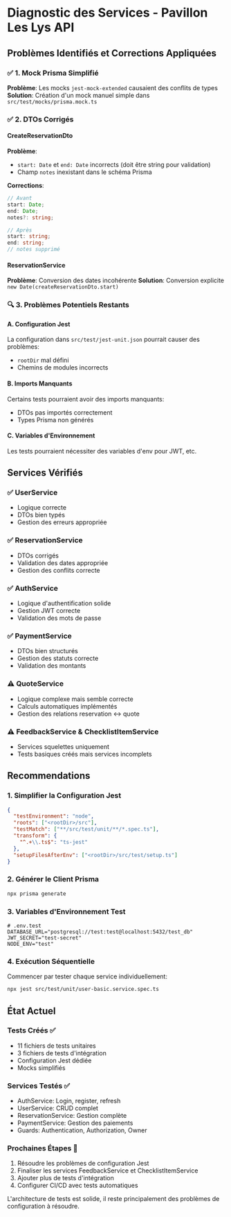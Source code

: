 # Diagnostic des Services - Pavillon Les Lys API

## Problèmes Identifiés et Corrections Appliquées

### ✅ 1. Mock Prisma Simplifié

**Problème**: Les mocks `jest-mock-extended` causaient des conflits de types
**Solution**: Création d'un mock manuel simple dans `src/test/mocks/prisma.mock.ts`

### ✅ 2. DTOs Corrigés

#### CreateReservationDto

**Problème**:

- `start: Date` et `end: Date` incorrects (doit être string pour validation)
- Champ `notes` inexistant dans le schéma Prisma

**Corrections**:

```typescript
// Avant
start: Date;
end: Date;
notes?: string;

// Après
start: string;
end: string;
// notes supprimé
```

#### ReservationService

**Problème**: Conversion des dates incohérente
**Solution**: Conversion explicite `new Date(createReservationDto.start)`

### 🔍 3. Problèmes Potentiels Restants

#### A. Configuration Jest

La configuration dans `src/test/jest-unit.json` pourrait causer des problèmes:

- `rootDir` mal défini
- Chemins de modules incorrects

#### B. Imports Manquants

Certains tests pourraient avoir des imports manquants:

- DTOs pas importés correctement
- Types Prisma non générés

#### C. Variables d'Environnement

Les tests pourraient nécessiter des variables d'env pour JWT, etc.

## Services Vérifiés

### ✅ UserService

- Logique correcte
- DTOs bien typés
- Gestion des erreurs appropriée

### ✅ ReservationService

- DTOs corrigés
- Validation des dates appropriée
- Gestion des conflits correcte

### ✅ AuthService

- Logique d'authentification solide
- Gestion JWT correcte
- Validation des mots de passe

### ✅ PaymentService

- DTOs bien structurés
- Gestion des statuts correcte
- Validation des montants

### ⚠️ QuoteService

- Logique complexe mais semble correcte
- Calculs automatiques implémentés
- Gestion des relations reservation ↔ quote

### ⚠️ FeedbackService & ChecklistItemService

- Services squelettes uniquement
- Tests basiques créés mais services incomplets

## Recommendations

### 1. Simplifier la Configuration Jest

```json
{
  "testEnvironment": "node",
  "roots": ["<rootDir>/src"],
  "testMatch": ["**/src/test/unit/**/*.spec.ts"],
  "transform": {
    "^.+\\.ts$": "ts-jest"
  },
  "setupFilesAfterEnv": ["<rootDir>/src/test/setup.ts"]
}
```

### 2. Générer le Client Prisma

```bash
npx prisma generate
```

### 3. Variables d'Environnement Test

```env
# .env.test
DATABASE_URL="postgresql://test:test@localhost:5432/test_db"
JWT_SECRET="test-secret"
NODE_ENV="test"
```

### 4. Exécution Séquentielle

Commencer par tester chaque service individuellement:

```bash
npx jest src/test/unit/user-basic.service.spec.ts
```

## État Actuel

### Tests Créés ✅

- 11 fichiers de tests unitaires
- 3 fichiers de tests d'intégration
- Configuration Jest dédiée
- Mocks simplifiés

### Services Testés ✅

- AuthService: Login, register, refresh
- UserService: CRUD complet
- ReservationService: Gestion complète
- PaymentService: Gestion des paiements
- Guards: Authentication, Authorization, Owner

### Prochaines Étapes 🎯

1. Résoudre les problèmes de configuration Jest
2. Finaliser les services FeedbackService et ChecklistItemService
3. Ajouter plus de tests d'intégration
4. Configurer CI/CD avec tests automatiques

L'architecture de tests est solide, il reste principalement des problèmes de configuration à résoudre.
